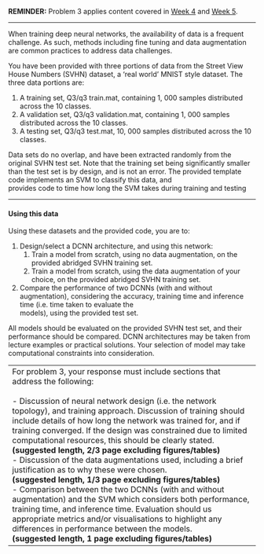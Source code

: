 **REMINDER:** Problem 3 applies content covered in [Week 4](https://canvas.qut.edu.au/courses/20364/modules/276458 "Week 4 - Introduction to Deep Learning") and [Week 5](https://canvas.qut.edu.au/courses/20364/modules/276459 "Week 5 - Deep Learning").

---

When training deep neural networks, the availability of data is a frequent challenge. As such, methods including fine tuning and data augmentation are common practices to address data challenges.

You have been provided with three portions of data from the Street View House Numbers (SVHN) dataset, a ‘real world’ MNIST style dataset. The three data portions are:

1. A training set, Q3/q3 train.mat, containing 1, 000 samples distributed across the 10 classes.
2. A validation set, Q3/q3 validation.mat, containing 1, 000 samples distributed across the 10 classes.
3. A testing set, Q3/q3 test.mat, 10, 000 samples distributed across the 10 classes.

Data sets do no overlap, and have been extracted randomly from the original SVHN test set. Note that the training set being significantly smaller than the test set is by design, and is not an error. The provided template code implements an SVM to classify this data, and  
provides code to time how long the SVM takes during training and testing

---

#### Using this data

Using these datasets and the provided code, you are to:

1. Design/select a DCNN architecture, and using this network:
    1. Train a model from scratch, using no data augmentation, on the provided abridged SVHN training set.
    2. Train a model from scratch, using the data augmentation of your choice, on the provided abridged SVHN training set.
2. Compare the performance of two DCNNs (with and without augmentation), considering the accuracy, training time and inference time (i.e. time taken to evaluate the  
    models), using the provided test set.

All models should be evaluated on the provided SVHN test set, and their performance should be compared. DCNN architectures may be taken from lecture examples or practical solutions. Your selection of model may take computational constraints into consideration.

|                                                                                                                                                                                                                                                                                                                                                                                                                                                                                                                                                                                                                                                                                                                                                                                                                                                                                                                                                                                                                  |
| ---------------------------------------------------------------------------------------------------------------------------------------------------------------------------------------------------------------------------------------------------------------------------------------------------------------------------------------------------------------------------------------------------------------------------------------------------------------------------------------------------------------------------------------------------------------------------------------------------------------------------------------------------------------------------------------------------------------------------------------------------------------------------------------------------------------------------------------------------------------------------------------------------------------------------------------------------------------------------------------------------------------- |
| For problem 3, your response must include sections that address the following:<br><br>- Discussion of neural network design (i.e. the network topology), and training approach. Discussion of training should include details of how long the network was trained for, and if training converged. If the design was constrained due to limited computational resources, this should be clearly stated.  <br>    **(suggested length, 2/3 page excluding figures/tables)**<br>- Discussion of the data augmentations used, including a brief justification as to why these were chosen.  <br>    **(suggested length, 1/3 page excluding figures/tables)**<br>- Comparison between the two DCNNs (with and without augmentation) and the SVM which considers both performance, training time, and inference time. Evaluation should us appropriate metrics and/or visualisations to highlight any differences in performance between the models.  <br>    **(suggested length, 1 page excluding figures/tables)** |
